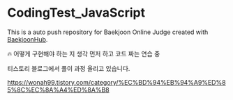 # CodingTest_JavaScript
This is a auto push repository for Baekjoon Online Judge created with [BaekjoonHub](https://github.com/BaekjoonHub/BaekjoonHub).

🔥 어떻게 구현해야 하는 지 생각 먼저 하고 코드 짜는 연습 중

티스토리 블로그에서 풀이 과정 올리고 있습니다.

https://wonah99.tistory.com/category/%EC%BD%94%EB%94%A9%ED%85%8C%EC%8A%A4%ED%8A%B8
